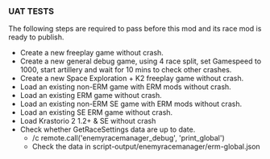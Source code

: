 ### UAT TESTS

The following steps are required to pass before this mod and its race mod is ready to publish.

- Create a new freeplay game without crash. 
- Create a new general debug game, using 4 race split, set Gamespeed to 1000, start artillery and wait for 10 mins to check other crashes.
- Create a new Space Exploration + K2 freeplay game without crash.
- Load an existing non-ERM game with ERM mods without crash.
- Load an existing ERM game without crash.
- Load an existing non-ERM SE game with ERM mods without crash.
- Load an existing SE ERM game without crash.
- Load Krastorio 2 1.2+ & SE without crash
- Check whether GetRaceSettings data are up to date.
    - /c remote.call('enemyracemanager_debug', 'print_global')
    - Check the data in script-output/enemyracemanager/erm-global.json

